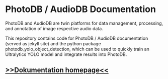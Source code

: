 # PhotoDB / AudioDB Documentation

PhotoDB and AudioDB are twin platforms for data management, processing, and annotation of image respective audio data.

This repository contains code for PhotoDB / AudioDB documentation (served as jekyll site) and the python package photodb_yolo_object_detection, which can be used to quickly train an Ultralytics YOLO model and integrate results into PhotoDB.

## [>>Dokumentation homepage<<](https://envima.github.io/photodb/)
